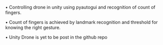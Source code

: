 • Controlling drone in unity using pyautogui and recognition of count of fingers.

• Count of fingers is achieved by landmark recognition and threshold for knowing the right gesture.

• Unity Drone is yet to be post in the github repo
